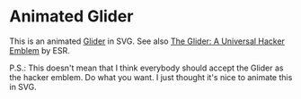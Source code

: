 # Animated Glider

This is an animated [Glider](http://en.wikipedia.org/wiki/Glider_%28Conway%27s_Life%29) in SVG.
See also [The Glider: A Universal Hacker Emblem](http://www.catb.org/hacker-emblem/) by ESR.

P.S.:
This doesn't mean that I think everybody should accept the Glider as the hacker emblem.
Do what you want.
I just thought it's nice to animate this in SVG.
